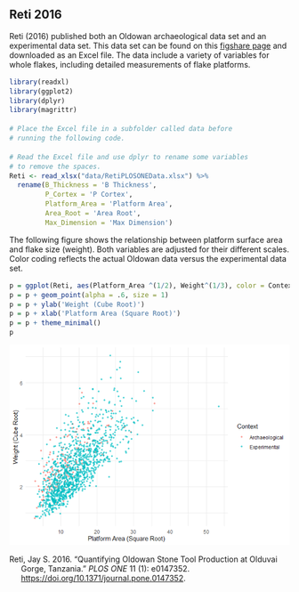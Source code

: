 
## Reti 2016

Reti (2016) published both an Oldowan archaeological data set and an
experimental data set. This data set can be found on this [figshare
page](https://figshare.com/articles/Reti_PLOS_ONE_Data_xlsx/2056551/1)
and downloaded as an Excel file. The data include a variety of variables
for whole flakes, including detailed measurements of flake platforms.

``` r
library(readxl)
library(ggplot2)
library(dplyr)
library(magrittr)

# Place the Excel file in a subfolder called data before 
# running the following code.

# Read the Excel file and use dplyr to rename some variables
# to remove the spaces.
Reti <- read_xlsx("data/RetiPLOSONEData.xlsx") %>%
  rename(B_Thickness = 'B Thickness',
         P_Cortex = 'P Cortex',
         Platform_Area = 'Platform Area',
         Area_Root = 'Area Root',
         Max_Dimension = 'Max Dimension')    
```

The following figure shows the relationship between platform surface
area and flake size (weight). Both variables are adjusted for their
different scales. Color coding reflects the actual Oldowan data versus
the experimental data set.

``` r
p = ggplot(Reti, aes(Platform_Area ^(1/2), Weight^(1/3), color = Context))
p = p + geom_point(alpha = .6, size = 1)
p = p + ylab('Weight (Cube Root)')
p = p + xlab('Platform Area (Square Root)')
p = p + theme_minimal()
p
```

![](readme_files/figure-gfm/example-1.png)<!-- -->

<div id="refs" class="references hanging-indent">

<div id="ref-reti_quantifying_2016">

Reti, Jay S. 2016. “Quantifying Oldowan Stone Tool Production at Olduvai
Gorge, Tanzania.” *PLOS ONE* 11 (1): e0147352.
<https://doi.org/10.1371/journal.pone.0147352>.

</div>

</div>
